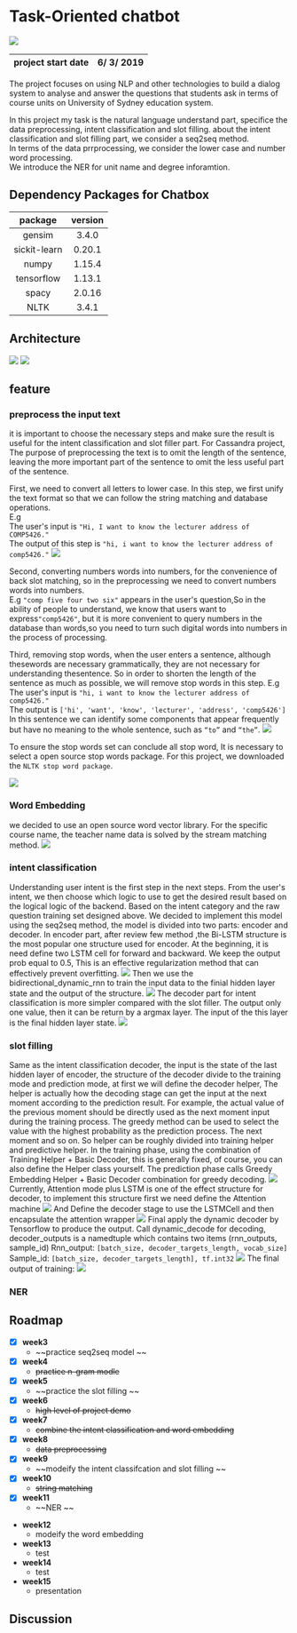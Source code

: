 # Task-Oriented chatbot
<img src="https://cdn.technologyadvice.com/wp-content/uploads/2018/02/friendly-chatbot-700x408.jpg">

|project start date|6/ 3/ 2019|
|:---:|:---:|

The project focuses on using NLP and other technologies to build a dialog system to analyse and answer the questions that students ask in terms of course units on University of Sydney education system.  

In this project my task is the natural language understand part, specifice the data preprocessing, intent classification and slot filling. about the intent classification and slot filling part, we consider a seq2seq method.   
In terms of the data prrprocessing, we consider the lower case and number word processing.  
We introduce the NER for unit name and degree inforamtion.

## Dependency Packages for Chatbox
|package|version|
|:---:|:---:|
|gensim|3.4.0|
|sickit-learn|0.20.1|
|numpy|1.15.4|
|tensorflow|1.13.1|
|spacy|2.0.16|
|NLTK|3.4.1|

## Architecture
<img src="https://github.com/teddy-ssy/Task-oriented-chatbot/blob/master/reademe/architicture.png">
<img src="https://github.com/teddy-ssy/Task-oriented-chatbot/blob/master/reademe/architicture2.png">

## feature

### preprocess the input text

it is important to choose the necessary steps and make sure the result is useful for the intent classification and slot filler part. For Cassandra project, The purpose of preprocessing the text is to omit the length of the sentence, leaving the more important part of the sentence to omit the less useful part of the sentence.

First, we need to convert all letters to lower case. In this step, we first unify the text format so that we can follow the string matching and database operations.  
E.g  
The user's input is `"Hi, I want to know the lecturer address of COMP5426."`  
The output of this step is `"hi, i want to know the lecturer address of comp5426."`
<img src="https://github.com/teddy-ssy/Task-oriented-chatbot/blob/master/reademe/preprocessing%201.png">

Second, converting numbers words into numbers, 
for the convenience of back slot matching, so in the preprocessing we need to convert numbers words into
numbers.  
E.g
`"comp five four two six"` appears in the user's question,So in the ability of people to understand, we know that users want to express`"comp5426"`, but it is more convenient to query numbers in the database than words,so you need to turn such digital words into numbers in the process of processing.

Third, removing stop words, 
when the user enters a sentence, although thesewords are necessary grammatically, they are not necessary for understanding thesentence. So in order to shorten the length of the sentence as much as possible, we
will remove stop words in this step.
E.g
The user's input is `"hi, i want to know the lecturer address of comp5426."`  
The output is `['hi', 'want', 'know', 'lecturer', 'address', 'comp5426']`  
In this sentence we can identify some components that appear frequently but have no meaning to the whole sentence, such as `“to”` and `“the”`.
<img src="https://github.com/teddy-ssy/Task-oriented-chatbot/blob/master/reademe/processing2.png">

To ensure the stop words set can conclude all stop word, It is necessary to select a open source stop words package. For this project, we downloaded the `NLTK stop word package`.

<img src="https://github.com/teddy-ssy/Task-oriented-chatbot/blob/master/reademe/preprocessing3.png">

### Word Embedding

we decided to use an open source word vector library. For the specific course name, the teacher name data is solved by the stream matching method.
<img src="https://github.com/teddy-ssy/Task-oriented-chatbot/blob/master/reademe/%E5%B1%8F%E5%B9%95%E5%BF%AB%E7%85%A7%202019-05-21%20%E4%B8%8B%E5%8D%8810.00.12.png">

### intent classification

Understanding user intent is the first step in the next steps. From the user's intent, we then choose which logic to use to get the desired result based on the logical logic of the backend. Based on the intent category and the raw question training set designed above. We decided to implement this model using the seq2seq method, the model is divided into two parts: encoder and decoder.
In encoder part, after review few method ,the Bi-LSTM structure is the most popular one structure used for encoder. At the beginning, it is need define two LSTM cell for forward and backward. We keep the output prob equal to 0.5, This is an effective regularization method that can effectively prevent overfitting.
<img src="https://github.com/teddy-ssy/Task-oriented-chatbot/blob/master/reademe/intent1.png">
Then we use the bidirectional_dynamic_rnn to train the input data to the finial
hidden layer state and the output of the structure.
<img src="https://github.com/teddy-ssy/Task-oriented-chatbot/blob/master/reademe/intent2.png">
The decoder part for intent classification is more simpler compared with the slot
filler. The output only one value, then it can be return by a argmax layer. The input of
the this layer is the final hidden layer state.
<img src="https://github.com/teddy-ssy/Task-oriented-chatbot/blob/master/reademe/intent3.png">

### slot filling 

Same as the intent classification decoder, the input is the state of the last
hidden layer of encoder, the structure of the decoder divide to the training mode and
prediction mode, at first we will define the decoder helper, The helper is actually
how the decoding stage can get the input at the next moment according to the
prediction result. For example, the actual value of the previous moment should be
directly used as the next moment input during the training process. The greedy
method can be used to select the value with the highest probability as the prediction
process. The next moment and so on. So helper can be roughly divided into training
helper and predictive helper.
In the training phase, using the combination of Training Helper + Basic
Decoder, this is generally fixed, of course, you can also define the Helper class
yourself. The prediction phase calls Greedy Embedding Helper + Basic Decoder
combination for greedy decoding.
<img src="https://github.com/teddy-ssy/Task-oriented-chatbot/blob/master/reademe/slot1.png">
Currently, Attention mode plus LSTM is one of the effect structure for decoder,
to implement this structure first we need define the Attention machine
<img src="https://github.com/teddy-ssy/Task-oriented-chatbot/blob/master/reademe/slot2.png">
And Define the decoder stage to use the LSTMCell and then encapsulate the
attention wrapper
<img src="https://github.com/teddy-ssy/Task-oriented-chatbot/blob/master/reademe/slot3.png">
Final apply the dynamic decoder by Tensorflow to produce the output. Call
dynamic_decode for decoding, decoder_outputs is a namedtuple which contains two
items (rnn_outputs, sample_id)
Rnn_output: `[batch_size, decoder_targets_length, vocab_size]`
Sample_id: `[batch_size, decoder_targets_length], tf.int32`
<img src="https://github.com/teddy-ssy/Task-oriented-chatbot/blob/master/reademe/slot4.png">
The final output of training:
<img src="https://github.com/teddy-ssy/Task-oriented-chatbot/blob/master/reademe/slot5.png">

### NER

## Roadmap

- [x] **week3** 
    - ~~practice seq2seq model ~~
- [x] **week4** 
    - ~~practice n-gram modle~~
- [x] **week5** 
    - ~~practice the slot filling ~~
- [x] **week6** 
    - ~~high level of project demo~~
- [x] **week7** 
    - ~~combine the intent classification and word embedding~~
- [x] **week8** 
    - ~~data preprocessing~~
- [x] **week9** 
    - ~~modeify the intent classifcation and slot filling ~~
- [x] **week10** 
    - ~~string matching~~
- [x] **week11** 
    - ~~NER ~~
- **week12** 
    - modeify the word embedding
- **week13** 
    - test
- **week14** 
    - test
- **week15** 
    - presentation



## Discussion

